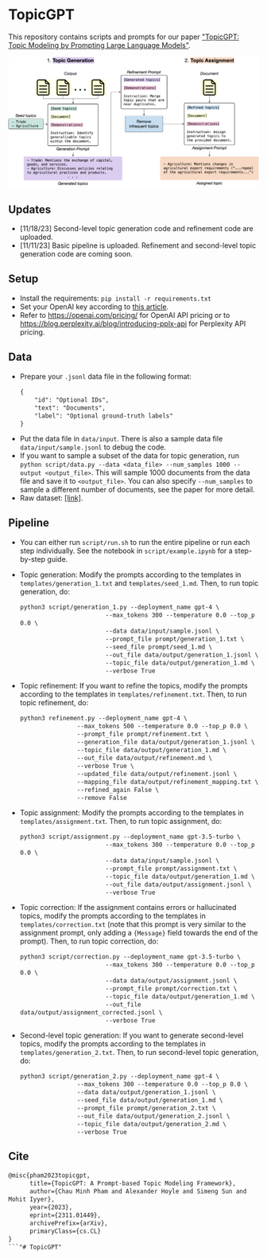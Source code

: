 # TopicGPT
This repository contains scripts and prompts for our paper ["TopicGPT: Topic Modeling by Prompting Large Language Models"](https://arxiv.org/abs/2311.01449). 

![TopicGPT Pipeline Overview](pipeline.png)

## Updates
- [11/18/23] Second-level topic generation code and refinement code are uploaded.
- [11/11/23] Basic pipeline is uploaded. Refinement and second-level topic generation code are coming soon.

## Setup
- Install the requirements: `pip install -r requirements.txt`
- Set your OpenAI key according to [this article](https://help.openai.com/en/articles/5112595-best-practices-for-api-key-safety).
- Refer to https://openai.com/pricing/ for OpenAI API pricing or to https://blog.perplexity.ai/blog/introducing-pplx-api for Perplexity API pricing.

## Data
- Prepare your `.jsonl` data file in the following format:
    ```
    {
        "id": "Optional IDs",
        "text": "Documents",
        "label": "Optional ground-truth labels"
    }
    ```
- Put the data file in `data/input`. There is also a sample data file `data/input/sample.jsonl` to debug the code.
- If you want to sample a subset of the data for topic generation, run `python script/data.py --data <data_file> --num_samples 1000 --output <output_file>`. This will sample 1000 documents from the data file and save it to `<output_file>`. You can also specify `--num_samples` to sample a different number of documents, see the paper for more detail.
- Raw dataset: [[link]](https://drive.google.com/drive/folders/1rCTR5ZQQ7bZQoewFA8eqV6glP6zhY31e?usp=sharing). 

## Pipeline
- You can either run `script/run.sh` to run the entire pipeline or run each step individually. See the notebook in `script/example.ipynb` for a step-by-step guide.
- Topic generation: Modify the prompts according to the templates in `templates/generation_1.txt` and `templates/seed_1.md`. Then, to run topic generation, do: 
    ```
    python3 script/generation_1.py --deployment_name gpt-4 \
                            --max_tokens 300 --temperature 0.0 --top_p 0.0 \
                            --data data/input/sample.jsonl \
                            --prompt_file prompt/generation_1.txt \
                            --seed_file prompt/seed_1.md \
                            --out_file data/output/generation_1.jsonl \
                            --topic_file data/output/generation_1.md \
                            --verbose True
    ```

- Topic refinement: If you want to refine the topics, modify the prompts according to the templates in `templates/refinement.txt`. Then, to run topic refinement, do: 
    ```
    python3 refinement.py --deployment_name gpt-4 \
                    --max_tokens 500 --temperature 0.0 --top_p 0.0 \
                    --prompt_file prompt/refinement.txt \
                    --generation_file data/output/generation_1.jsonl \
                    --topic_file data/output/generation_1.md \
                    --out_file data/output/refinement.md \
                    --verbose True \
                    --updated_file data/output/refinement.jsonl \
                    --mapping_file data/output/refinement_mapping.txt \
                    --refined_again False \
                    --remove False
    ```

- Topic assignment: Modify the prompts according to the templates in `templates/assignment.txt`. Then, to run topic assignment, do: 
    ```
    python3 script/assignment.py --deployment_name gpt-3.5-turbo \
                            --max_tokens 300 --temperature 0.0 --top_p 0.0 \
                            --data data/input/sample.jsonl \
                            --prompt_file prompt/assignment.txt \
                            --topic_file data/output/generation_1.md \
                            --out_file data/output/assignment.jsonl \
                            --verbose True
    ```
- Topic correction: If the assignment contains errors or hallucinated topics, modify the prompts according to the templates in `templates/correction.txt` (note that this prompt is very similar to the assignment prompt, only adding a `{Message}` field towards the end of the prompt). Then, to run topic correction, do: 
    ```
    python3 script/correction.py --deployment_name gpt-3.5-turbo \
                            --max_tokens 300 --temperature 0.0 --top_p 0.0 \
                            --data data/output/assignment.jsonl \
                            --prompt_file prompt/correction.txt \
                            --topic_file data/output/generation_1.md \
                            --out_file data/output/assignment_corrected.jsonl \
                            --verbose True
    ```

- Second-level topic generation: If you want to generate second-level topics, modify the prompts according to the templates in `templates/generation_2.txt`. Then, to run second-level topic generation, do: 
    ```
    python3 script/generation_2.py --deployment_name gpt-4 \
                    --max_tokens 300 --temperature 0.0 --top_p 0.0 \
                    --data data/output/generation_1.jsonl \
                    --seed_file data/output/generation_1.md \
                    --prompt_file prompt/generation_2.txt \
                    --out_file data/output/generation_2.jsonl \
                    --topic_file data/output/generation_2.md \
                    --verbose True
    ```

## Cite
```
@misc{pham2023topicgpt,
      title={TopicGPT: A Prompt-based Topic Modeling Framework}, 
      author={Chau Minh Pham and Alexander Hoyle and Simeng Sun and Mohit Iyyer},
      year={2023},
      eprint={2311.01449},
      archivePrefix={arXiv},
      primaryClass={cs.CL}
}
```"# TopicGPT" 
